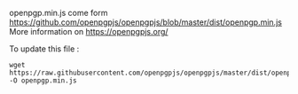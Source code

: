 openpgp.min.js come form https://github.com/openpgpjs/openpgpjs/blob/master/dist/openpgp.min.js  
More information on https://openpgpjs.org/
  
To update this file :  
```
wget https://raw.githubusercontent.com/openpgpjs/openpgpjs/master/dist/openpgp.min.js -O openpgp.min.js
```

